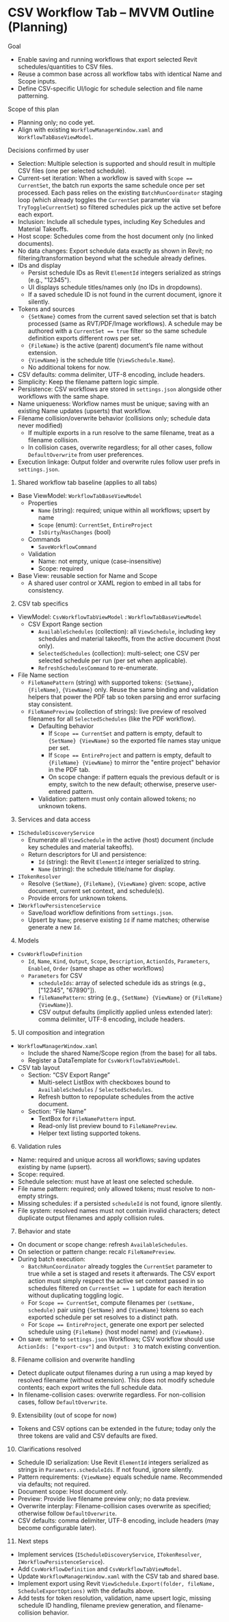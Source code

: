 ﻿# CSV Workflow Tab – MVVM Outline (Planning)

Goal
- Enable saving and running workflows that export selected Revit schedules/quantities to CSV files.
- Reuse a common base across all workflow tabs with identical Name and Scope inputs.
- Define CSV-specific UI/logic for schedule selection and file name patterning.

Scope of this plan
- Planning only; no code yet.
- Align with existing `WorkflowManagerWindow.xaml` and `WorkflowTabBaseViewModel`.

Decisions confirmed by user
- Selection: Multiple selection is supported and should result in multiple CSV files (one per selected schedule).
- Current-set iteration: When a workflow is saved with `Scope == CurrentSet`, the batch run exports the same schedule once per
  set processed. Each pass relies on the existing `BatchRunCoordinator` staging loop (which already toggles the
  `CurrentSet` parameter via `TryToggleCurrentSet`) so filtered schedules pick up the active set before each export.
- Inclusion: Include all schedule types, including Key Schedules and Material Takeoffs.
- Host scope: Schedules come from the host document only (no linked documents).
- No data changes: Export schedule data exactly as shown in Revit; no filtering/transformation beyond what the schedule already defines.
- IDs and display
  - Persist schedule IDs as Revit `ElementId` integers serialized as strings (e.g., "12345").
  - UI displays schedule titles/names only (no IDs in dropdowns).
  - If a saved schedule ID is not found in the current document, ignore it silently.
- Tokens and sources
  - `{SetName}` comes from the current saved selection set that is batch processed (same as RVT/PDF/Image workflows). A schedule may be authored with a `CurrentSet == true` filter so the same schedule definition exports different rows per set.
  - `{FileName}` is the active (parent) document’s file name without extension.
  - `{ViewName}` is the schedule title (`ViewSchedule.Name`).
  - No additional tokens for now.
- CSV defaults: comma delimiter, UTF-8 encoding, include headers.
- Simplicity: Keep the filename pattern logic simple.
- Persistence: CSV workflows are stored in `settings.json` alongside other workflows with the same shape.
- Name uniqueness: Workflow names must be unique; saving with an existing Name updates (upserts) that workflow.
- Filename collision/overwrite behavior (collisions only; schedule data never modified)
  - If multiple exports in a run resolve to the same filename, treat as a filename collision.
  - In collision cases, overwrite regardless; for all other cases, follow `DefaultOverwrite` from user preferences.
- Execution linkage: Output folder and overwrite rules follow user prefs in `settings.json`.

1) Shared workflow tab baseline (applies to all tabs)
- Base ViewModel: `WorkflowTabBaseViewModel`
  - Properties
    - `Name` (string): required; unique within all workflows; upsert by name
    - `Scope` (enum): `CurrentSet`, `EntireProject`
    - `IsDirty`/`HasChanges` (bool)
  - Commands
    - `SaveWorkflowCommand`
  - Validation
    - Name: not empty, unique (case-insensitive)
    - Scope: required
- Base View: reusable section for Name and Scope
  - A shared user control or XAML region to embed in all tabs for consistency.

2) CSV tab specifics
- ViewModel: `CsvWorkflowTabViewModel` : `WorkflowTabBaseViewModel`
  - CSV Export Range section
    - `AvailableSchedules` (collection): all `ViewSchedule`, including key schedules and material takeoffs, from the active document (host only).
    - `SelectedSchedules` (collection): multi-select; one CSV per selected schedule per run (per set when applicable).
    - `RefreshSchedulesCommand` to re-enumerate.
- File Name section
  - `FileNamePattern` (string) with supported tokens: `{SetName}`, `{FileName}`, `{ViewName}` only. Reuse the same binding and
    validation helpers that power the PDF tab so token parsing and error surfacing stay consistent.
  - `FileNamePreview` (collection of strings): live preview of resolved filenames for all `SelectedSchedules` (like the PDF workflow).
    - Defaulting behavior
      - If `Scope == CurrentSet` and pattern is empty, default to `{SetName} {ViewName}` so the exported file names stay unique
        per set.
      - If `Scope == EntireProject` and pattern is empty, default to `{FileName} {ViewName}` to mirror the "entire project"
        behavior in the PDF tab.
      - On scope change: if pattern equals the previous default or is empty, switch to the new default; otherwise, preserve user-entered pattern.
    - Validation: pattern must only contain allowed tokens; no unknown tokens.

3) Services and data access
- `IScheduleDiscoveryService`
  - Enumerate all `ViewSchedule` in the active (host) document (include key schedules and material takeoffs).
  - Return descriptors for UI and persistence:
    - `Id` (string): the Revit `ElementId` integer serialized to string.
    - `Name` (string): the schedule title/name for display.
- `ITokenResolver`
  - Resolve `{SetName}`, `{FileName}`, `{ViewName}` given: scope, active document, current set context, and schedule(s).
  - Provide errors for unknown tokens.
- `IWorkflowPersistenceService`
  - Save/load workflow definitions from `settings.json`.
  - Upsert by `Name`; preserve existing `Id` if name matches; otherwise generate a new `Id`.

4) Models
- `CsvWorkflowDefinition`
  - `Id`, `Name`, `Kind`, `Output`, `Scope`, `Description`, `ActionIds`, `Parameters`, `Enabled`, `Order` (same shape as other workflows)
  - `Parameters` for CSV
    - `scheduleIds`: array of selected schedule ids as strings (e.g., ["12345", "67890"]).
    - `fileNamePattern`: string (e.g., `{SetName} {ViewName}` or `{FileName} {ViewName}`).
    - CSV output defaults (implicitly applied unless extended later): comma delimiter, UTF-8 encoding, include headers.

5) UI composition and integration
- `WorkflowManagerWindow.xaml`
  - Include the shared Name/Scope region (from the base) for all tabs.
  - Register a DataTemplate for `CsvWorkflowTabViewModel`.
- CSV tab layout
  - Section: “CSV Export Range”
    - Multi-select ListBox with checkboxes bound to `AvailableSchedules` / `SelectedSchedules`.
    - Refresh button to repopulate schedules from the active document.
  - Section: “File Name”
    - TextBox for `FileNamePattern` input.
    - Read-only list preview bound to `FileNamePreview`.
    - Helper text listing supported tokens.

6) Validation rules
- Name: required and unique across all workflows; saving updates existing by name (upsert).
- Scope: required.
- Schedule selection: must have at least one selected schedule.
- File name pattern: required; only allowed tokens; must resolve to non-empty strings.
- Missing schedules: if a persisted `scheduleId` is not found, ignore silently.
- File system: resolved names must not contain invalid characters; detect duplicate output filenames and apply collision rules.

7) Behavior and state
- On document or scope change: refresh `AvailableSchedules`.
- On selection or pattern change: recalc `FileNamePreview`.
- During batch execution:
  - `BatchRunCoordinator` already toggles the `CurrentSet` parameter to true while a set is staged and resets it afterwards. The
    CSV export action must simply respect the active set context passed in so schedules filtered on `CurrentSet == 1` update for
    each iteration without duplicating toggling logic.
  - For `Scope == CurrentSet`, compute filenames per `(setName, schedule)` pair using `{SetName}` and `{ViewName}` tokens so each
    exported schedule per set resolves to a distinct path.
  - For `Scope == EntireProject`, generate one export per selected schedule using `{FileName}` (host model name) and `{ViewName}`.
- On save: write to `settings.json` Workflows; CSV workflow should use `ActionIds: ["export-csv"]` and `Output: 3` to match existing convention.

8) Filename collision and overwrite handling
- Detect duplicate output filenames during a run using a map keyed by resolved filename (without extension). This does not modify schedule contents; each export writes the full schedule data.
- In filename-collision cases: overwrite regardless. For non-collision cases, follow `DefaultOverwrite`.

9) Extensibility (out of scope for now)
- Tokens and CSV options can be extended in the future; today only the three tokens are valid and CSV defaults are fixed.

10) Clarifications resolved
- Schedule ID serialization: Use Revit `ElementId` integers serialized as strings in `Parameters.scheduleIds`. If not found, ignore silently.
- Pattern requirements: `{ViewName}` equals schedule name. Recommended via defaults; not required.
- Document scope: Host document only.
- Preview: Provide live filename preview only; no data preview.
- Overwrite interplay: Filename-collision cases overwrite as specified; otherwise follow `DefaultOverwrite`.
- CSV defaults: comma delimiter, UTF-8 encoding, include headers (may become configurable later).

11) Next steps
- Implement services (`IScheduleDiscoveryService`, `ITokenResolver`, `IWorkflowPersistenceService`).
- Add `CsvWorkflowDefinition` and `CsvWorkflowTabViewModel`.
- Update `WorkflowManagerWindow.xaml` with the CSV tab and shared base.
- Implement export using Revit `ViewSchedule.Export(folder, fileName, ScheduleExportOptions)` with the defaults above.
- Add tests for token resolution, validation, name upsert logic, missing schedule ID handling, filename preview generation, and filename-collision behavior.